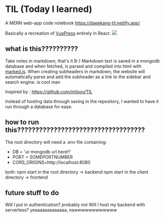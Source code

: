 # TIL (Today I learned)

A MERN web-app code notebook
https://daeekang-til.netlify.app/

Basically a recreation of [VuePress](https://vuepress.vuejs.org/) entirely in React. 
![](https://github.com/daee-kang/TIL/blob/master/readmestuff/demo.gif)

## what is this??????????

Take notes in markdown, that's it B-) 
Markdown text is saved in a mongodb database and when fetched, is parsed and compiled into html with [marked.js](https://marked.js.org/).
When creating subheaders in markdown, the website will automatically parse and add the subheader as a link to the sidebar and search engine. is cool man

Inspired by : https://github.com/milooy/TIL

Instead of hosting data through saving in the repository, I wanted to have it run through a database for ease. 


## how to run this???????????????????????????????????

The root directory will need a .env file containing: 
- DB = 'ur mongodb url here!!' 
- PORT = SOMEPORTNUMBER 
- CORS_ORIGINS=http://localhost:8080 

both: 
npm start in the root directory -> backend
npm start in the client directory -> frontend

## future stuff to do

Will I put in authentication? probably not
Will I host my backend with serverless? yeaaaaaaaaaaaaa, nawwwwwwwwwwww 
